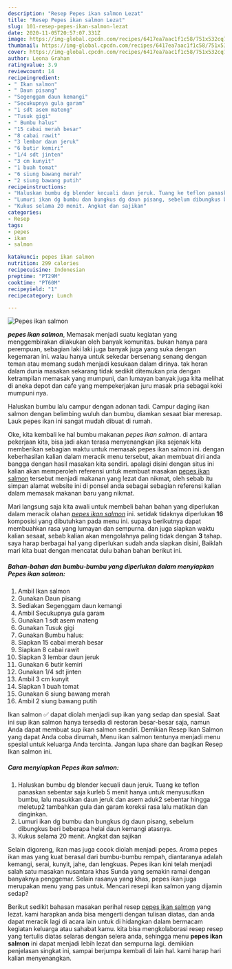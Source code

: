 ```yaml
---
description: "Resep Pepes ikan salmon Lezat"
title: "Resep Pepes ikan salmon Lezat"
slug: 101-resep-pepes-ikan-salmon-lezat
date: 2020-11-05T20:57:07.331Z
image: https://img-global.cpcdn.com/recipes/6417ea7aac1f1c58/751x532cq70/pepes-ikan-salmon-foto-resep-utama.jpg
thumbnail: https://img-global.cpcdn.com/recipes/6417ea7aac1f1c58/751x532cq70/pepes-ikan-salmon-foto-resep-utama.jpg
cover: https://img-global.cpcdn.com/recipes/6417ea7aac1f1c58/751x532cq70/pepes-ikan-salmon-foto-resep-utama.jpg
author: Leona Graham
ratingvalue: 3.9
reviewcount: 14
recipeingredient:
- " Ikan salmon"
- " Daun pisang"
- "Segenggam daun kemangi"
- "Secukupnya gula garam"
- "1 sdt asem mateng"
- "Tusuk gigi"
- " Bumbu halus"
- "15 cabai merah besar"
- "8 cabai rawit"
- "3 lembar daun jeruk"
- "6 butir kemiri"
- "1/4 sdt jinten"
- "3 cm kunyit"
- "1 buah tomat"
- "6 siung bawang merah"
- "2 siung bawang putih"
recipeinstructions:
- "Haluskan bumbu dg blender kecuali daun jeruk. Tuang ke teflon panaskan sebentar saja kurleb 5 menit hanya untuk menyusutkan bumbu, lalu masukkan daun jeruk dan asem aduk2 sebentar hingga meletup2 tambahkan gula dan garam koreksi rasa lalu matikan dan dinginkan."
- "Lumuri ikan dg bumbu dan bungkus dg daun pisang, sebelum dibungkus beri beberapa helai daun kemangi atasnya."
- "Kukus selama 20 menit. Angkat dan sajikan"
categories:
- Resep
tags:
- pepes
- ikan
- salmon

katakunci: pepes ikan salmon 
nutrition: 299 calories
recipecuisine: Indonesian
preptime: "PT29M"
cooktime: "PT60M"
recipeyield: "1"
recipecategory: Lunch

---
```



![Pepes ikan salmon](https://img-global.cpcdn.com/recipes/6417ea7aac1f1c58/751x532cq70/pepes-ikan-salmon-foto-resep-utama.jpg)

<b><i>pepes ikan salmon</i></b>, Memasak menjadi suatu kegiatan yang menggembirakan dilakukan oleh banyak komunitas. bukan hanya para perempuan, sebagian laki laki juga banyak juga yang suka dengan kegemaran ini. walau hanya untuk sekedar bersenang senang dengan teman atau memang sudah menjadi kesukaan dalam dirinya. tak heran dalam dunia masakan sekarang tidak sedikit ditemukan pria dengan ketrampilan memasak yang mumpuni, dan lumayan banyak juga kita melihat di aneka depot dan cafe yang mempekerjakan juru masak pria sebagai koki mumpuni nya.

Haluskan bumbu lalu campur dengan adonan tadi. Campur daging ikan salmon dengan belimbing wuluh dan bumbu, diamkan sesaat biar meresap. Lauk pepes ikan ini sangat mudah dibuat di rumah.

Oke, kita kembali ke hal bumbu makanan <i>pepes ikan salmon</i>. di antara pekerjaan kita, bisa jadi akan terasa menyenangkan jika sejenak kita memberikan sebagian waktu untuk memasak pepes ikan salmon ini. dengan keberhasilan kalian dalam meracik menu tersebut, akan membuat diri anda bangga dengan hasil masakan kita sendiri. apalagi disini dengan situs ini kalian akan memperoleh referensi untuk membuat masakan <u>pepes ikan salmon</u> tersebut menjadi makanan yang lezat dan nikmat, oleh sebab itu simpan alamat website ini di ponsel anda sebagai sebagian referensi kalian dalam memasak makanan baru yang nikmat.


Mari langsung saja kita awali untuk membeli bahan bahan yang diperlukan dalam meracik olahan <u><i>pepes ikan salmon</i></u> ini. setidak tidaknya diperlukan <b>16</b> komposisi yang dibutuhkan pada menu ini. supaya berikutnya dapat membuahkan rasa yang lumayan dan sempurna. dan juga siapkan waktu kalian sesaat, sebab kalian akan mengolahnya paling tidak dengan <b>3</b> tahap. saya harap berbagai hal yang diperlukan sudah anda siapkan disini, Baiklah mari kita buat dengan mencatat dulu bahan bahan berikut ini.

<!--inarticleads1-->

##### Bahan-bahan dan bumbu-bumbu yang diperlukan dalam menyiapkan Pepes ikan salmon:

1. Ambil  Ikan salmon
1. Gunakan  Daun pisang
1. Sediakan Segenggam daun kemangi
1. Ambil Secukupnya gula garam
1. Gunakan 1 sdt asem mateng
1. Gunakan Tusuk gigi
1. Gunakan  Bumbu halus:
1. Siapkan 15 cabai merah besar
1. Siapkan 8 cabai rawit
1. Siapkan 3 lembar daun jeruk
1. Gunakan 6 butir kemiri
1. Gunakan 1/4 sdt jinten
1. Ambil 3 cm kunyit
1. Siapkan 1 buah tomat
1. Gunakan 6 siung bawang merah
1. Ambil 2 siung bawang putih


Ikan salmon ✅ dapat diolah menjadi sup ikan yang sedap dan spesial. Saat ini sup ikan salmon hanya tersedia di restoran besar-besar saja, namun Anda dapat membuat sup ikan salmon sendiri. Demikian Resep Ikan Salmon yang dapat Anda coba dirumah, Menu ikan salmon tentunya menjadi menu spesial untuk keluarga Anda tercinta. Jangan lupa share dan bagikan Resep Ikan salmon ini. 

<!--inarticleads2-->

##### Cara menyiapkan Pepes ikan salmon:

1. Haluskan bumbu dg blender kecuali daun jeruk. Tuang ke teflon panaskan sebentar saja kurleb 5 menit hanya untuk menyusutkan bumbu, lalu masukkan daun jeruk dan asem aduk2 sebentar hingga meletup2 tambahkan gula dan garam koreksi rasa lalu matikan dan dinginkan.
1. Lumuri ikan dg bumbu dan bungkus dg daun pisang, sebelum dibungkus beri beberapa helai daun kemangi atasnya.
1. Kukus selama 20 menit. Angkat dan sajikan


Selain digoreng, ikan mas juga cocok diolah menjadi pepes. Aroma pepes ikan mas yang kuat berasal dari bumbu-bumbu rempah, diantaranya adalah kemangi, serai, kunyit, jahe, dan lengkuas. Pepes ikan kini telah menjadi salah satu masakan nusantara khas Sunda yang semakin ramai dengan banyaknya penggemar. Selain rasanya yang khas, pepes ikan juga merupakan menu yang pas untuk. Mencari resepi ikan salmon yang dijamin sedap? 

Berikut sedikit bahasan masakan perihal resep <u>pepes ikan salmon</u> yang lezat. kami harapkan anda bisa mengerti dengan tulisan diatas, dan anda dapat meracik lagi di acara lain untuk di hidangkan dalam bermacam kegiatan keluarga atau sahabat kamu. kita bisa mengkolaborasi resep resep yang tertulis diatas selaras dengan selera anda, sehingga menu <b>pepes ikan salmon</b> ini dapat menjadi lebih lezat dan sempurna lagi. demikian penjelasan singkat ini, sampai berjumpa kembali di lain hal. kami harap hari kalian menyenangkan.
